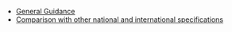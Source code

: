 - [General Guidance](general-guidance.html)
- [Comparison with other national and international specifications](comparison.html)